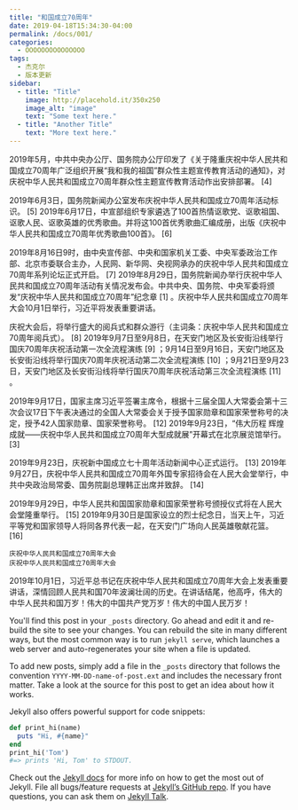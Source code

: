 ```yaml
---
title: "和国成立70周年"
date: 2019-04-18T15:34:30-04:00
permalink: /docs/001/
categories:
  - OOOOOOOOOOOOOOO
tags:
  - 杰克尔
  - 版本更新
sidebar:
  - title: "Title"
    image: http://placehold.it/350x250
    image_alt: "image"
    text: "Some text here."
  - title: "Another Title"
    text: "More text here."
---
```


​		2019年5月，中共中央办公厅、国务院办公厅印发了《关于隆重庆祝中华人民共和国成立70周年广泛组织开展“我和我的祖国”群众性主题宣传教育活动的通知》，对庆祝中华人民共和国成立70周年群众性主题宣传教育活动作出安排部署。 [4] 

​		2019年6月3日，国务院新闻办公室发布庆祝中华人民共和国成立70周年活动标识。 [5] 
2019年6月17日，中宣部组织专家遴选了100首热情讴歌党、讴歌祖国、讴歌人民、讴歌英雄的优秀歌曲。并将这100首优秀歌曲汇编成册，出版《庆祝中华人民共和国成立70周年优秀歌曲100首》。 [6] 

​		2019年8月16日9时，由中央宣传部、中央和国家机关工委、中央军委政治工作部、北京市委联合主办，人民网、新华网、央视网承办的庆祝中华人民共和国成立70周年系列论坛正式开启。 [7] 
2019年8月29日，国务院新闻办举行庆祝中华人民共和国成立70周年活动有关情况发布会。中共中央、国务院、中央军委将颁发“庆祝中华人民共和国成立70周年”纪念章 [1]  。庆祝中华人民共和国成立70周年大会10月1日举行，习近平将发表重要讲话。

​		庆祝大会后，将举行盛大的阅兵式和群众游行（主词条：庆祝中华人民共和国成立70周年阅兵式）。 [8] 
2019年9月7日至9月8日，在天安门地区及长安街沿线举行国庆70周年庆祝活动第一次全流程演练 [9]  ；9月14日至9月16日，天安门地区及长安街沿线将举行国庆70周年庆祝活动第二次全流程演练 [10]  ；9月21日至9月23日，天安门地区及长安街沿线将举行国庆70周年庆祝活动第三次全流程演练 [11]  。

​		2019年9月17日，国家主席习近平签署主席令，根据十三届全国人大常委会第十三次会议17日下午表决通过的全国人大常委会关于授予国家勋章和国家荣誉称号的决定，授予42人国家勋章、国家荣誉称号。 [12] 
2019年9月23日，“伟大历程 辉煌成就——庆祝中华人民共和国成立70周年大型成就展”开幕式在北京展览馆举行。 [3] 

2019年9月23日，庆祝新中国成立七十周年活动新闻中心正式运行。 [13] 
2019年9月27日，庆祝中华人民共和国成立70周年外国专家招待会在人民大会堂举行，中共中央政治局常委、国务院副总理韩正出席并致辞。 [14] 

2019年9月29日，中华人民共和国国家勋章和国家荣誉称号颁授仪式将在人民大会堂隆重举行。 [15] 
2019年9月30日是国家设立的烈士纪念日，当天上午，习近平等党和国家领导人将同各界代表一起，在天安门广场向人民英雄敬献花篮。 [16] 

```
庆祝中华人民共和国成立70周年大会
庆祝中华人民共和国成立70周年大会
```

2019年10月1日，习近平总书记在庆祝中华人民共和国成立70周年大会上发表重要讲话，深情回顾人民共和国70年波澜壮阔的历史。在讲话结尾，他高呼，伟大的中华人民共和国万岁！伟大的中国共产党万岁！伟大的中国人民万岁！

[^引用]: 的地方广东话v9年10月1日，习近平总书记在庆祝中华人民共和国成立70周年大会上发表重要讲话，深情回顾人民共和国70年波澜壮阔的历史。在讲话结尾，9年10月1日，习近平总书记在庆祝中华人民共和国成立70周年大会上发表重要讲话，深情回顾人民共和国70年波澜壮阔的历史。在讲话结尾，程序瑕疵v

You'll find this post in your `_posts` directory. Go ahead and edit it and re-build the site to see your changes. You can rebuild the site in many different ways, but the most common way is to run `jekyll serve`, which launches a web server and auto-regenerates your site when a file is updated.

To add new posts, simply add a file in the `_posts` directory that follows the convention `YYYY-MM-DD-name-of-post.ext` and includes the necessary front matter. Take a look at the source for this post to get an idea about how it works.

Jekyll also offers powerful support for code snippets:

```ruby
def print_hi(name)
  puts "Hi, #{name}"
end
print_hi('Tom')
#=> prints 'Hi, Tom' to STDOUT.
```

Check out the [Jekyll docs][jekyll-docs] for more info on how to get the most out of Jekyll. File all bugs/feature requests at [Jekyll’s GitHub repo][jekyll-gh]. If you have questions, you can ask them on [Jekyll Talk][jekyll-talk].

[jekyll-docs]: https://jekyllrb.com/docs/home
[jekyll-gh]:   https://github.com/jekyll/jekyll
[jekyll-talk]: https://talk.jekyllrb.com/

